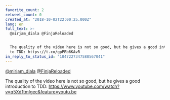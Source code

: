 ```yaml
---
favorite_count: 2
retweet_count: 0
created_at: "2018-10-02T22:00:25.000Z"
lang: en
full_text: >-
  @mirjam_diala @FinjaReloaded


  The quality of the video here is not so good, but he gives a good introduction
  to TDD: https://t.co/gpPRb6KAvR
in_reply_to_status_id: "1047227347588567041"
---
```


[@mirjam_diala](https://twitter.com/mirjam_diala)
[@FinjaReloaded](https://twitter.com/FinjaReloaded)

The quality of the video here is not so good, but he gives a good introduction
to TDD: <https://www.youtube.com/watch?v=q5Xd1tmIgec&feature=youtu.be>
